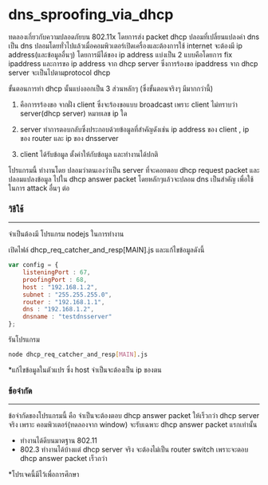# dns_sproofing_via_dhcp

ทดลองเกี่ยวกับความปลอดภัยบน 802.11x โดยการส่ง packet dhcp ปลอมที่เปลี่ยนแปลงค่า dns เป็น dns ปลอมโดยทั่วไปแล้วเมื่อคอมพิวเตอร์เปิดเครื่องและต้องการใช้ internet จะต้องมี ip address(และข้อมูลอื่นๆ) โดยการมีได้ของ ip address แบ่งเป็น 2 แบบคือโดยการ fix ipaddress และการขอ ip address จาก dhcp server ซึ่งการร้องขอ ipaddress จาก dhcp server จะเป็นไปตามprotocol dhcp

ขั้นตอนการทำ dhcp นั้นแบ่งออกเป็น 3 ส่วนหลักๆ (ซึ่งขั้นตอนจริงๆ มีมากกว่านี้)

1. คือการรร้องขอ จากฝั่ง client ซึ่งจะร้องขอแบบ broadcast เพราะ client ไม่ทราบว่า server(dhcp server) หมายเลข ip ใด

2. server ทำการตอบกลับซึ่งประกอบด้วยข้อมูลที่สำคัญดังเช่น ip address ของ client , ip ของ router และ ip ของ dnsserver

3. client ได้รับข้อมูล ตั้งค่าให้กับข้อมูล และทำงานได้ปกติ

โปรแกรมนี้ ทำงานโดย ปลอมว่าตนเองว่าเป็น server ที่จะคอยตอบ dhcp request packet และปลอมแปลงข้อมูล ไปใน dhcp answer packet โดยหลักๆแล้วจะปลอม dns เป็นสำคัญ เพื่อใช้ในการ attack อื่นๆ ต่อ


### วิธีใช้
------
จำเป็นต้องมี โปรแกรม nodejs ในการทำงาน

เปิดไฟล์ dhcp_req_catcher_and_resp[MAIN].js และแก้ไขข้อมูลดังนี้
```javascript
var config = {
    listeningPort : 67,
    proofingPort : 68,
    host : "192.168.1.2",
    subnet : "255.255.255.0",
    router : "192.168.1.1",
    dns : "192.168.1.2",
    dnsname : "testdnsserver"
};
```

รันโปรแกรม
```bash
node dhcp_req_catcher_and_resp[MAIN].js
```
*แก้ไขข้อมูลในตัวแปร ซึ่ง host จำเป็นจะต้องเป็น ip ของตน


### ข้อจำกัด
------
ข้อจำกัดของโปรแกรมนี้ คือ จำเป็นจะต้องตอบ dhcp answer packet ให้เร็วกว่า dhcp server จริง เพราะ คอมพิวเตอร์(ทดลองจาก window) จะรับเฉพาะ 
dhcp answer packet แรกเท่านั้น
- ทำงานได้ดีบนมาตฐาน 802.11
- 802.3 ทำงานได้บ้างแต่ dhcp server จริง จะต้องไม่เป็น router switch เพราะจะตอบ dhcp answer packet เร็วกว่า




*โปรเจคนี้มีไว้เพื่อการศึกษา

